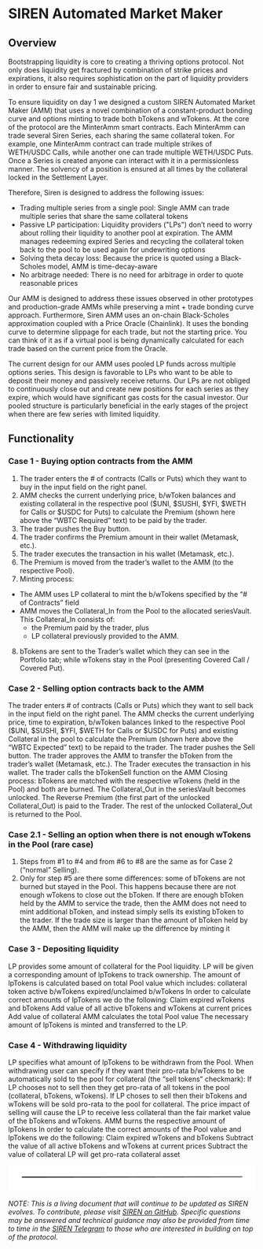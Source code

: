 # SIREN Automated Market Maker

## Overview

Bootstrapping liquidity is core to creating a thriving options protocol. Not only does liquidity get fractured by combination of strike prices and expirations, it also requires sophistication on the part of liquidity providers in order to ensure fair and sustainable pricing.

To ensure liquidity on day 1 we designed a custom SIREN Automated Market Maker (AMM) that uses a novel combination of a constant-product bonding curve and options minting to trade both bTokens and wTokens. At the core of the protocol are the MinterAmm smart contracts. Each MinterAmm can trade several Siren Series, each sharing the same collateral token. For example, one MinterAmm contract can trade multiple strikes of WETH/USDC Calls, while another one can trade multiple WETH/USDC Puts. Once a Series is created anyone can interact with it in a permissionless manner. The solvency of a position is ensured at all times by the collateral locked in the Settlement Layer.

Therefore, Siren is designed to address the following issues:

- Trading multiple series from a single pool: Single AMM can trade multiple series that share the same collateral tokens
- Passive LP participation: Liquidity providers ("LPs") don’t need to worry about rolling their liquidity to another pool at expiration. The AMM manages redeeming expired Series and recycling the collateral token back to the pool to be used again for undewriting options
- Solving theta decay loss: Because the price is quoted using a Black-Scholes model, AMM is time-decay-aware
- No arbitrage needed: There is no need for arbitrage in order to quote reasonable prices

Our AMM is designed to address these issues observed in other prototypes and production-grade AMMs while preserving a mint + trade bonding curve approach. Furthermore, Siren AMM uses an on-chain Black-Scholes approximation coupled with a Price Oracle (Chainlink). It uses the bonding curve to determine slippage for each trade, but not the starting price. You can think of it as if a virtual pool is being dynamically calculated for each trade based on the current price from the Oracle.

The current design for our AMM uses pooled LP funds across multiple options series. This design is favorable to LPs who want to be able to deposit their money and passively receive returns. Our LPs are not obliged to continuously close out and create new positions for each series as they expire, which would have significant gas costs for the casual investor. Our pooled structure is particularly beneficial in the early stages of the project when there are few series with limited liquidity.

## Functionality

### Case 1 - Buying option contracts from the AMM

1. The trader enters the # of contracts (Calls or Puts) which they want to buy in the input field on the right panel.
2. AMM checks the current underlying price, b/wToken balances and existing collateral in the respective pool ($UNI, $SUSHI, $YFI, $WETH for Calls or $USDC for Puts) to calculate the Premium (shown here above the “WBTC Required” text) to be paid by the trader.
3. The trader pushes the Buy button.
4. The trader confirms the Premium amount in their wallet (Metamask, etc.).
5. The trader executes the transaction in his wallet (Metamask, etc.).
6. The Premium is moved from the trader’s wallet to the AMM (to the respective Pool).
7. Minting process:

- The AMM uses LP collateral to mint the b/wTokens specified by the “# of Contracts” field
- AMM moves the Collateral_In from the Pool to the allocated seriesVault. This Collateral_In consists of:
  - the Premium paid by the trader, plus
  - LP collateral previously provided to the AMM.

8. bTokens are sent to the Trader’s wallet which they can see in the Portfolio tab; while wTokens stay in the Pool  (presenting Covered Call / Covered Put).


### Case 2 - Selling option contracts back to the AMM

The trader enters # of contracts (Calls or Puts) which they want to sell back in the input field on the right panel.
The AMM checks the current underlying price, time to expiration, b/wToken balances linked to the respective Pool ($UNI, $SUSHI, $YFI, $WETH for Calls or $USDC for Puts) and existing Collateral in the pool to calculate the Premium (shown here above the “WBTC Expected” text) to be repaid to the trader.
The trader pushes the Sell button.
The trader approves the AMM to transfer the bToken from the trader’s wallet  (Metamask, etc.).
The Trader executes the transaction in his wallet.
The trader calls the bTokenSell function on the AMM
Closing process:
bTokens are matched with the respective wTokens (held in the Pool) and both are burned.
The Collateral_Out in the seriesVault becomes unlocked.
The Reverse Premium (the first part of the unlocked Collateral_Out) is paid to the Trader.
The rest of the unlocked Collateral_Out is returned to the Pool.

### Case 2.1 - Selling an option when there is not enough wTokens in the Pool (rare case)

1. Steps from #1 to #4 and from #6 to #8 are the same as for Case 2 (“normal” Selling).
2. Only for step #5 are there some differences: some of bTokens are not burned but stayed in the Pool. This happens because there are not enough wTokens to close out the bToken.
If there are enough bToken held by the AMM to service the trade, then the AMM does not need to mint additional bToken, and instead simply sells its existing bToken to the trader. If the trade size is larger than the amount of bToken held by the AMM, then the AMM will make up the difference by minting it

### Case 3 - Depositing liquidity

LP provides some amount of collateral for the Pool liquidity.
LP will be given a corresponding amount of lpTokens to track ownership. The amount of lpTokens is calculated based on total Pool value which includes:
collateral token
active b/wTokens
expired/unclaimed b/wTokens
In order to calculate correct amounts of lpTokens we do the following:
Claim expired wTokens and bTokens
Add value of all active bTokens and wTokens at current prices
Add value of collateral
AMM calculates the total Pool value
The necessary amount of lpTokens is minted and transferred to the LP.


### Case 4 - Withdrawing liquidity

LP specifies what amount of lpTokens to be withdrawn from the Pool.
When withdrawing user can specify if they want their pro-rata b/wTokens to be automatically sold to the pool for collateral (the “sell tokens” checkmark):
If LP chooses not to sell then they get pro-rata of all tokens in the pool (collateral, bTokens, wTokens).
If LP choses to sell then their bTokens and wTokens will be sold pro-rata to the pool for collateral. The price impact of selling will cause the LP to receive less collateral than the fair market value of the bTokens and wTokens.
AMM burns the respective amount of lpTokens
In order to calculate the correct amounts of the Pool value and lpTokens we do the following:
Claim expired wTokens and bTokens
Subtract the value of all active bTokens and wTokens at current prices
Subtract the value of collateral
LP will get pro-rata collateral asset

![](../.gitbook/assets/image.png)

_NOTE: This is a living document that will continue to be updated as SIREN evolves. To contribute, please visit_ [_SIREN on GitHub_](https://github.com/sirenmarkets/core)_. Specific questions may be answered and technical guidance may also be provided from time to time in the_ [_SIREN Telegram_](https://t.me/sirenmarkets) _to those who are interested in building on top of the protocol._

